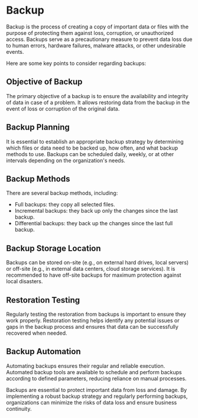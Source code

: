 # Backup

Backup is the process of creating a copy of important data or files with the purpose of protecting them against loss, corruption, or unauthorized access. Backups serve as a precautionary measure to prevent data loss due to human errors, hardware failures, malware attacks, or other undesirable events.

Here are some key points to consider regarding backups:

## Objective of Backup

The primary objective of a backup is to ensure the availability and integrity of data in case of a problem. It allows restoring data from the backup in the event of loss or corruption of the original data.

## Backup Planning

It is essential to establish an appropriate backup strategy by determining which files or data need to be backed up, how often, and what backup methods to use. Backups can be scheduled daily, weekly, or at other intervals depending on the organization's needs.

## Backup Methods

There are several backup methods, including:

- Full backups: they copy all selected files.
- Incremental backups: they back up only the changes since the last backup.
- Differential backups: they back up the changes since the last full backup.

## Backup Storage Location

Backups can be stored on-site (e.g., on external hard drives, local servers) or off-site (e.g., in external data centers, cloud storage services). It is recommended to have off-site backups for maximum protection against local disasters.

## Restoration Testing

Regularly testing the restoration from backups is important to ensure they work properly. Restoration testing helps identify any potential issues or gaps in the backup process and ensures that data can be successfully recovered when needed.

## Backup Automation

Automating backups ensures their regular and reliable execution. Automated backup tools are available to schedule and perform backups according to defined parameters, reducing reliance on manual processes.

Backups are essential to protect important data from loss and damage. By implementing a robust backup strategy and regularly performing backups, organizations can minimize the risks of data loss and ensure business continuity.
